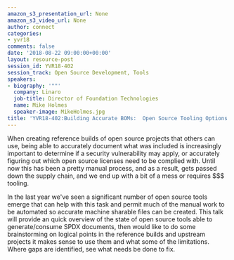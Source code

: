 ```yaml
---
amazon_s3_presentation_url: None
amazon_s3_video_url: None
author: connect
categories:
- yvr18
comments: false
date: '2018-08-22 09:00:00+00:00'
layout: resource-post
session_id: YVR18-402
session_track: Open Source Development, Tools
speakers:
- biography: '""'
  company: Linaro
  job-title: Director of Foundation Technologies
  name: Mike Holmes
  speaker-image: MikeHolmes.jpg
title: 'YVR18-402:Building Accurate BOMs:  Open Source Tooling Options'
---
```


When creating reference builds of open source projects that others can use, being able to accurately document what was included is increasingly important to determine if a security vulnerability may apply,  or accurately figuring out which open source licenses need to be complied with.    Until now this has been a pretty manual process, and as a result,  gets passed down the supply chain,  and we end up with a bit of a mess or requires $$$ tooling.   

In the last year we've seen a significant number of open source tools emerge that can help with this task and permit much of the manual work to be automated so accurate machine sharable files can be created.   This talk will provide an quick overview of the state of open source tools able to generate/consume SPDX documents,   then would like to do some brainstorming on logical points in the reference builds and upstream projects it makes sense to use them and what some of the limitations.   Where gaps are identified,  see what needs be done to fix.